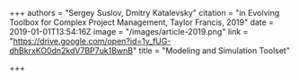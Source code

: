 +++
authors = "Sergey Suslov, Dmitry Katalevsky"
citation = "in Evolving Toolbox for Complex Project Management, Taylor Francis, 2019"
date = 2019-01-01T13:54:16Z
image = "/images/article-2019.png"
link = "https://drive.google.com/open?id=1y_fUG-dhBkrxKO0dn2kdV7BP7uk1BwnB"
title = "Modeling and Simulation Toolset"

+++

